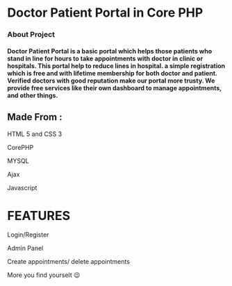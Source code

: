 # Doctor Patient Portal in Core PHP


### About Project 
#### Doctor Patient Portal is a basic portal which helps those patients who stand in line for hours to take appointments with doctor in clinic or hospitals. This portal help to reduce lines in hospital. a simple registration which is free and with lifetime membership for both doctor and patient. Verified doctors with good reputation make our portal more trusty. We provide free services like their own dashboard to manage appointments, and other things.
## Made From :
 HTML 5 and CSS 3

 CorePHP

 MYSQL

 Ajax

 Javascript
 # FEATURES
Login/Register

Admin Panel

Create appointments/ delete appointments

More you find yourselt 😉


